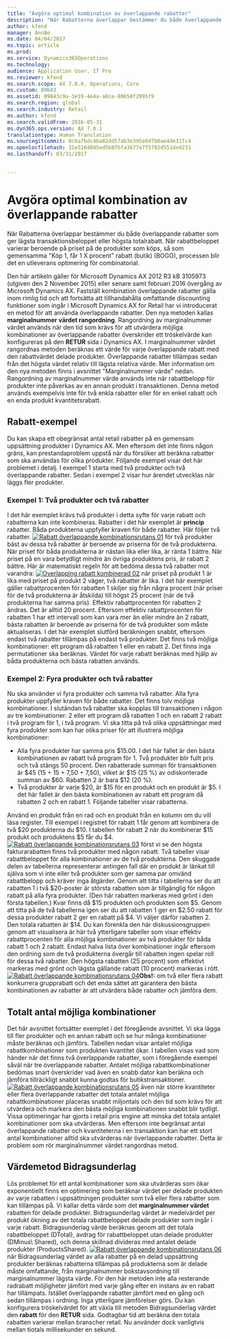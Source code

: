 ```yaml
---
title: "Avgöra optimal kombination av överlappande rabatter"
description: "När Rabatterna överlappar bestämmer du både överlappande rabatter som ger lägsta transaktionsbeloppet eller högsta totalrabatt. När rabattbeloppet varierar beroende på priset på de produkter som köps, så som gemensamma &quot;Köp 1, får 1 X procent&quot; rabatt (butik) (BOGO), processen blir det en utleverans optimering för combinatorial."
author: kfend
manager: AnnBe
ms.date: 04/04/2017
ms.topic: article
ms.prod: 
ms.service: Dynamics365Operations
ms.technology: 
audience: Application User, IT Pro
ms.reviewer: kfend
ms.search.scope: AX 7.0.0, Operations, Core
ms.custom: 89643
ms.assetid: 09843c9a-3e19-4e4a-a8ce-80650f2095f9
ms.search.region: global
ms.search.industry: Retail
ms.author: kfend
ms.search.validFrom: 2016-05-31
ms.dyn365.ops.version: AX 7.0.1
translationtype: Human Translation
ms.sourcegitcommit: 0c6a7bdc4ba82dd57ab3e395e6dfb0ae4de31fc4
ms.openlocfilehash: 31e5104045ed5b8fbfa3677a7f5702d551de4231
ms.lasthandoff: 03/31/2017


---
```


# <a name="determine-the-optimal-combination-of-overlapping-discounts"></a>Avgöra optimal kombination av överlappande rabatter

När Rabatterna överlappar bestämmer du både överlappande rabatter som ger lägsta transaktionsbeloppet eller högsta totalrabatt. När rabattbeloppet varierar beroende på priset på de produkter som köps, så som gemensamma "Köp 1, får 1 X procent" rabatt (butik) (BOGO), processen blir det en utleverans optimering för combinatorial.

Den här artikeln gäller för Microsoft Dynamics AX 2012 R3 kB 3105973 (utgiven den 2 November 2015) eller senare samt februari 2016 övergång av Microsoft Dynamics AX. Fastställ kombination överlappande rabatter gälla inom rimlig tid och att fortsätta att tillhandahålla omfattande discounting funktioner som ingår i Microsoft Dynamics AX for Retail har vi introducerat en metod för att använda överlappande rabatter. Den nya metoden kallas **marginalnummer värdet rangordning**. Rangordning av marginalnummer värdet används när den tid som krävs för att utvärdera möjliga kombinationer av överlappande rabatter överskrider ett tröskelvärde kan konfigureras på den **RETUR** sida i Dynamics AX. I marginalnummer värdet rangordnas metoden beräknas ett värde för varje överlappande rabatt med den rabattvärdet delade produkter. Överlappande rabatter tillämpas sedan från det högsta värdet relativ till lägsta relativa värde. Mer information om den nya metoden finns i avsnittet "Marginalnummer värde" nedan. Rangordning av marginalnummer värde används inte när rabattbelopp för produkter inte påverkas av en annan produkt i transaktionen. Denna metod används exempelvis inte för två enkla rabatter eller för en enkel rabatt och en enda produkt kvantitetsrabatt.

## <a name="discount-examples"></a>Rabatt-exempel
Du kan skapa ett obegränsat antal retail rabatter på en gemensam uppsättning produkter i Dynamics AX. Men eftersom det inte finns någon gräns, kan prestandaproblem uppstå när du försöker att beräkna rabatter som ska användas för olika produkter. Följande exempel visar det här problemet i detalj. I exempel 1 starta med två produkter och två överlappande rabatter. Sedan i exempel 2 visar hur ärendet utvecklas när läggs fler produkter.

### <a name="example-1-two-products-and-two-discounts"></a>Exempel 1: Två produkter och två rabatter

I det här exemplet krävs två produkter i detta syfte för varje rabatt och rabatterna kan inte kombineras. Rabatter i det här exemplet är **princip** rabatter. Båda produkterna uppfyller kraven för både rabatter. Här följer två rabatter. [![Rabatt överlappande kombinationsrutans 01](./media/overlapping-discount-combo-01.jpg)](./media/overlapping-discount-combo-01.jpg) för två produkter bäst av dessa två rabatter är beroende av priserna för de två produkterna. När priset för båda produkterna är nästan lika eller lika, är ränta 1 bättre. När priset på en vara betydligt mindre än övriga produktens pris, är rabatt 2 bättre. Här är matematiskt regeln för att bedöma dessa två rabatter mot varandra: [![Overlapping rabatt kombinerad 02](./media/overlapping-discount-combo-02.jpg)](./media/overlapping-discount-combo-02.jpg) när priset på produkt 1 är lika med priset på produkt 2 väger, två rabatter är lika. I det här exemplet gäller rabattprocenten för rabatten 1 skiljer sig från några procent (när priser för de två produkterna är åtskilda) till högst 25 procent (när de två produkterna har samma pris). Effektiv rabattprocenten för rabatten 2 ändras. Det är alltid 20 procent. Eftersom effektiv rabattprocenten för rabatten 1 har ett intervall som kan vara mer än eller mindre än 2 rabatt, bästa rabatten är beroende av priserna för de två produkter som måste aktualiseras. I det här exemplet slutförd beräkningen snabbt, eftersom endast två rabatter tillämpas på endast två produkter. Det finns två möjliga kombinationer: ett program då rabatten 1 eller en rabatt 2. Det finns inga permutationer ska beräknas. Värdet för varje rabatt beräknas med hjälp av båda produkterna och bästa rabatten används.

### <a name="example-2-four-products-and-two-discounts"></a>Exempel 2: Fyra produkter och två rabatter

Nu ska använder vi fyra produkter och samma två rabatter. Alla fyra produkter uppfyller kraven för både rabatter. Det finns tolv möjliga kombinationer. I slutändan två rabatter ska kopplas till transaktionen i någon av tre kombinationer: 2 eller ett program då rabatten 1 och en rabatt 2 rabatt i två program för 1, i två program. Vi ska titta på två olika uppsättningar med fyra produkter som kan har olika priser för att illustrera möjliga kombinationer:

-   Alla fyra produkter har samma pris $15.00. I det här fallet är den bästa kombinationen av rabatt två program för 1. Två produkter blir fullt pris och två stängs 50 procent. Den rabatterade summan för transaktionen är $45 (15 + 15 + 7,50 + 7,50), vilket är $15 (25 %) av odiskonterade summan av $60. Rabatten 2 är bara $12 (20 %).
-   Två produkter är varje $20, är $15 för en produkt och en produkt är $5. I det här fallet är den bästa kombinationen av rabatt ett program då rabatten 2 och en rabatt 1. Följande tabeller visar rabatterna.

Använd en produkt från en rad och en produkt från en kolumn om du vill läsa register. Till exempel i registret för rabatt 1 får genom att kombinera de två $20 produkterna du $10. I tabellen för rabatt 2 när du kombinerar $15 produkt och produktens $5 får du $4. [![Rabatt överlappande kombinationsrutans 03](./media/overlapping-discount-combo-03.jpg)](./media/overlapping-discount-combo-03.jpg) först vi se den högsta fakturarabatten finns två produkter med någon rabatt. Två tabeller visar rabattbeloppet för alla kombinationer av de två produkterna. Den skuggade delen av tabellerna representerar antingen fall där en produkt är länkat till själva som vi inte eller två produkter som ger samma par omvänd rabattbelopp och kräver inga åtgärder. Genom att titta i tabellerna ser du att rabatten 1 i två $20-poster är största rabatten som är tillgänglig för någon rabatt på alla fyra produkter. (Den här rabatten markeras med grönt i den första tabellen.) Kvar finns då $15 produkten och produkten som $5. Genom att titta på de två tabellerna igen ser du att rabatten 1 ger en $2.50 rabatt för dessa produkter rabatt 2 ger en rabatt på $4. Vi väljer därför rabatten 2. Den totala rabatten är $14. Du kan förenkla den här diskussionsgruppen genom att visualisera är här två ytterligare tabeller som visar effektiv rabattprocenten för alla möjliga kombinationer av två produkter för båda rabatt 1 och 2 rabatt. Endast halva lista över kombinationer ingår eftersom den ordning som de två produkterna övergår till rabatten ingen spelar roll för dessa två rabatter. Den högsta rabatten (25 procent) som effektivt markeras med grönt och lägsta gällande rabatt (10 procent) markeras i rött. [![Rabatt överlappande kombinationsrutans 04](./media/overlapping-discount-combo-04.jpg)](./media/overlapping-discount-combo-04.jpg)**Obs!:** om två eller flera rabatt konkurrera grupprabatt och det enda sättet att garantera den bästa kombinationen av rabatter är att utvärdera både rabatter och jämföra dem.

## <a name="total-possible-combinations"></a>Totalt antal möjliga kombinationer
Det här avsnittet fortsätter exemplet i det föregående avsnittet. Vi ska lägga till fler produkter och en annan rabatt och se hur många kombinationer måste beräknas och jämförs. Tabellen nedan visar antalet möjliga rabattkombinationer som produkten kvantitet ökar. I tabellen visas vad som händer när det finns två överlappande rabatter, som i föregående exempel såväl när tre överlappande rabatter. Antalet möjliga rabattkombinationer bedömas snart överskrider vad även en snabb dator kan beräkna och jämföra tillräckligt snabbt kunna godtas för butikstransaktioner. [![Rabatt överlappande kombinationsrutans 05](./media/overlapping-discount-combo-05.jpg)](./media/overlapping-discount-combo-05.jpg) även när större kvantiteter eller flera överlappande rabatter det totala antalet möjliga rabattkombinationer placeras snabbt miljontals och den tid som krävs för att utvärdera och markera den bästa möjliga kombinationen snabbt blir tydligt. Vissa optimeringar har gjorts i retail pris engine att minska det totala antalet kombinationer som ska utvärderas. Men eftersom inte begränsat antal överlappande rabatter och kvantiteterna i en transaktion kan har ett stort antal kombinationer alltid ska utvärderas när överlappande rabatter. Detta är problem som rör marginalnummer värdet rangordnas metod.

## <a name="marginal-value-method"></a>Värdemetod Bidragsunderlag
Lös problemet för ett antal kombinationer som ska utvärderas som ökar exponentiellt finns en optimering som beräknar värdet per delade produkten av varje rabatten i uppsättningen produkter som två eller flera rabatter som kan tillämpas på. Vi kallar detta värde som det **marginalnummer värdet** rabatten för delade produkter. Bidragsunderlag värdet är medelvärdet per produkt ökning av det totala rabattbeloppet delade produkter som ingår i varje rabatt. Bidragsunderlag värde beräknas genom att det totala rabattbeloppet (DTotal), avdrag för rabattbeloppet utan delade produkter (DMinus\\ Shared), och denna skillnad divideras med antalet delade produkter (ProductsShared). [![Rabatt överlappande kombinationsrutans 06](./media/overlapping-discount-combo-06.jpg)](./media/overlapping-discount-combo-06.jpg) när Bidragsunderlag värdet av alla rabatter på en delad uppsättning produkter beräknas rabatterna tillämpas på produkterna som är delade måste omfattande, från marginalnummer bokstavsordning till marginalnummer lägsta värde. För den här metoden inte alla resterande radrabatt möjligheter jämfört med varje gång efter en instans av en rabatt har tillämpats. Istället överlappande rabatter jämfört med en gång och sedan tillämpas i ordning. Inga ytterligare jämförelser görs. Du kan konfigurera tröskelvärdet för att växla till metoden Bidragsunderlag värdet den **rabatt** för den **RETUR** sida. Godtagbar tid att beräkna den totala rabatten varierar mellan branscher retail. Nu använder dock vanligtvis mellan tiotals millisekunder en sekund.


